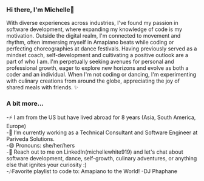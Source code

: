 <h3>Hi there, I'm Michelle👋</h3>

With diverse experiences across industries, I've found my passion in software development, where expanding my knowledge of code is my motivation. Outside the digital realm, I'm connected to movement and rhythm, often immersing myself in Amapiano beats while coding or perfecting choreographies at dance festivals. Having previously served as a mindset coach, self-development and cultivating a positive outlook are a part of who I am. I'm perpetually seeking avenues for personal and professional growth, eager to explore new horizons and evolve as both a coder and an individual. When I'm not coding or dancing, I'm experimenting with culinary creations from around the globe, appreciating the joy of shared meals with friends. ✨ 

<h3>A bit more...</h3>
-⚡ I am from the US but have lived abroad for 8 years (Asia, South America, Europe) <br>
-🔭 I’m currently working as a Technical Consultant and Software Engineer at Pariveda Solutions.<br>
-😄 Pronouns: she/her/hers <br>
-💬 Reach out to me on LinkedIn(michellewhite919) and let's chat about software development, dance, self-growth, culinary adventures, or anything else that ignites your curiosity :) <br>
-🎶Favorite playlist to code to: Amapiano to the World! -DJ Phaphane

